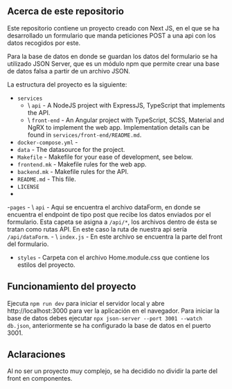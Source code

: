 ## Acerca de este repositorio
Este repositorio contiene un proyecto creado con Next JS, en el que se ha desarrollado un formulario que manda peticiones POST a una api con los datos recogidos por este.

Para la base de datos en donde se guardan los datos del formulario se ha utilizado JSON Server, que es un módulo npm que permite crear una base de datos falsa a partir de un archivo JSON.

La estructura del proyecto es la siguiente:
- `services`
     - \ `api` - A NodeJS project with ExpressJS, TypeScript that implements the API.
     - \ `front-end` - An Angular project with TypeScript, SCSS, Material and NgRX to implement the web app. Implementation details can be found in `services/front-end/README.md`.
- `docker-compose.yml` - 
- `data` - The datasource for the project.
- `Makefile` - Makefile for your ease of development, see below.
- `frontend.mk` - Makefile rules for the web app.
- `backend.mk` - Makefile rules for the API.
- `README.md` - This file.
- `LICENSE`
- 
-`pages`
    - \ `api` - Aqui se encuentra el archivo dataForm, en donde se encuentra el endpoint de tipo post que recibe los datos enviados por el formulario. Esta capeta se asigna a `/api/*`, los archivos dentro de ésta se tratan como rutas API. En este caso la ruta de nuestra api sería `/api/dataForm`.
    - \ `index.js` - En este archivo se encuentra la parte del front del formulario.
- `styles` - Carpeta con el archivo Home.module.css que contiene los estilos del proyecto.


## Funcionamiento del proyecto
Ejecuta `npm run dev` para iniciar el servidor local y abre http://localhost:3000 para ver la aplicación en el navegador.
Para iniciar la base de datos debes ejecutar `npx json-server --port 3001 --watch db.json`, anteriormente se ha configurado la base de datos en el puerto 3001.

## Aclaraciones
Al no ser un proyecto muy complejo, se ha decidido no dividir la parte del front en componentes.


